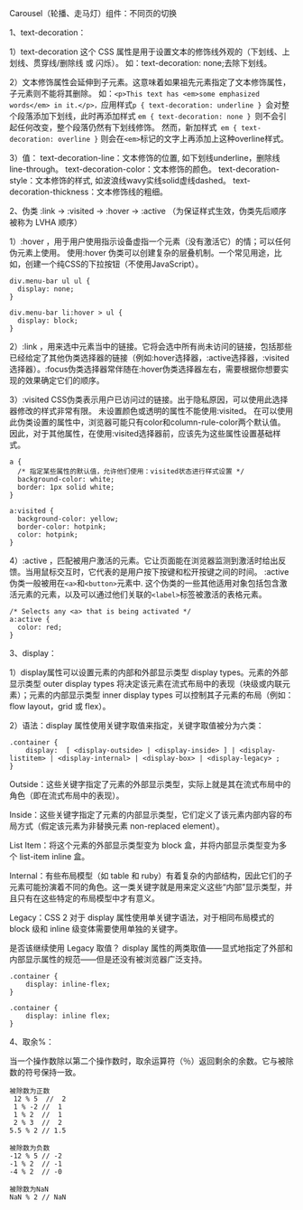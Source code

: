 Carousel（轮播、走马灯）组件：不同页的切换

1、text-decoration：

1）text-decoration 这个 CSS 属性是用于设置文本的修饰线外观的（下划线、上划线、贯穿线/删除线  或 闪烁）。
如：text-decoration: none;去除下划线。

2）文本修饰属性会延伸到子元素。这意味着如果祖先元素指定了文本修饰属性，子元素则不能将其删除。
如：`<p>This text has <em>some emphasized words</em> in it.</p>，`应用样式`p { text-decoration: underline } `会对整个段落添加下划线，此时再添加样式 `em { text-decoration: none } `则不会引起任何改变，整个段落仍然有下划线修饰。
 然而，新加样式` em { text-decoration: overline }` 则会在`<em>`标记的文字上再添加上这种overline样式。
 
 3）值：
text-decoration-line：文本修饰的位置, 如下划线underline，删除线line-through。
text-decoration-color：文本修饰的颜色。
text-decoration-style：文本修饰的样式, 如波浪线wavy实线solid虚线dashed。
text-decoration-thickness：文本修饰线的粗细。


2、伪类 :link → :visited → :hover → :active （为保证样式生效，伪类先后顺序被称为 LVHA 顺序）

1）:hover ，用于用户使用指示设备虚指一个元素（没有激活它）的情；可以任何伪元素上使用。
使用:hover 伪类可以创建复杂的层叠机制。一个常见用途，比如，创建一个纯CSS的下拉按钮（不使用JavaScript）。
```
div.menu-bar ul ul {
  display: none;
}

div.menu-bar li:hover > ul {
  display: block;
}
```

2）:link ，用来选中元素当中的链接。它将会选中所有尚未访问的链接，包括那些已经给定了其他伪类选择器的链接（例如:hover选择器，:active选择器，:visited选择器）。:focus伪类选择器常伴随在:hover伪类选择器左右，需要根据你想要实现的效果确定它们的顺序。

3）:visited CSS伪类表示用户已访问过的链接。出于隐私原因，可以使用此选择器修改的样式非常有限。
未设置颜色或透明的属性不能使用:visited。 在可以使用此伪类设置的属性中，浏览器可能只有color和column-rule-color两个默认值。 因此，对于其他属性，在使用:visited选择器前，应该先为这些属性设置基础样式。
```
a {
  /* 指定某些属性的默认值，允许他们使用：visited状态进行样式设置 */
  background-color: white;
  border: 1px solid white; 
}

a:visited {
  background-color: yellow;
  border-color: hotpink;
  color: hotpink;
}
```

4）:active ，匹配被用户激活的元素。它让页面能在浏览器监测到激活时给出反馈。当用鼠标交互时，它代表的是用户按下按键和松开按键之间的时间。
:active 伪类一般被用在` <a> `和` <button> `元素中. 这个伪类的一些其他适用对象包括包含激活元素的元素，以及可以通过他们关联的`<label>`标签被激活的表格元素。
```
/* Selects any <a> that is being activated */
a:active {
  color: red;
}
```


3、display：

1）display属性可以设置元素的内部和外部显示类型 display types。元素的外部显示类型 outer display types 将决定该元素在流式布局中的表现（块级或内联元素）；元素的内部显示类型 inner display types 可以控制其子元素的布局（例如：flow layout，grid 或 flex）。

2）语法：display 属性使用关键字取值来指定，关键字取值被分为六类：
```
.container {
    display:  [ <display-outside> | <display-inside> ] | <display-listitem> | <display-internal> | <display-box> | <display-legacy> ;
}
```
Outside：这些关键字指定了元素的外部显示类型，实际上就是其在流式布局中的角色（即在流式布局中的表现）。

Inside：这些关键字指定了元素的内部显示类型，它们定义了该元素内部内容的布局方式（假定该元素为非替换元素 non-replaced element）。

List Item：将这个元素的外部显示类型变为 block 盒，并将内部显示类型变为多个 list-item inline 盒。

Internal：有些布局模型（如 table 和 ruby）有着复杂的内部结构，因此它们的子元素可能扮演着不同的角色。这一类关键字就是用来定义这些“内部”显示类型，并且只有在这些特定的布局模型中才有意义。

Legacy：CSS 2 对于 display 属性使用单关键字语法，对于相同布局模式的 block 级和 inline 级变体需要使用单独的关键字。

是否该继续使用 Legacy 取值？
display 属性的两类取值——显式地指定了外部和内部显示属性的规范——但是还没有被浏览器广泛支持。
```
.container {
    display: inline-flex;
}

.container {
    display: inline flex;
}
```


4、取余%：

当一个操作数除以第二个操作数时，取余运算符（％）返回剩余的余数。它与被除数的符号保持一致。
```
被除数为正数
 12 % 5  //  2
 1 % -2 //  1
 1 % 2  //  1
 2 % 3  //  2
5.5 % 2 // 1.5

被除数为负数
-12 % 5 // -2
-1 % 2  // -1
-4 % 2  // -0

被除数为NaN
NaN % 2 // NaN
```
